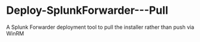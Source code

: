 # Deploy-SplunkForwarder---Pull
A Splunk Forwarder deployment tool to pull the installer rather than push via WinRM
